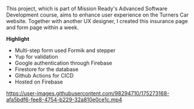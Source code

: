 This project, which is part of Mission Ready's Advanced Software Development course, aims to enhance user experience on the Turners Car website. Together with another UX designer, I created this insurance page and form page within a week.
<!--
Highlights include a multi-step form that uses Formik with stepper, Yup for validation, Google authentication through Firebase, Firestore for the database, Github actions for CICD and deployed on Firebase.-->

__Highlight__
- Multi-step form used Formik and stepper
- Yup for validation
- Google authentication through Firebase
- Firestore for the database
- Github Actions for CICD
- Hosted on Firebase

https://user-images.githubusercontent.com/98294710/175273168-afa5bdf6-fee8-4754-b229-32a810e0ce1c.mp4
